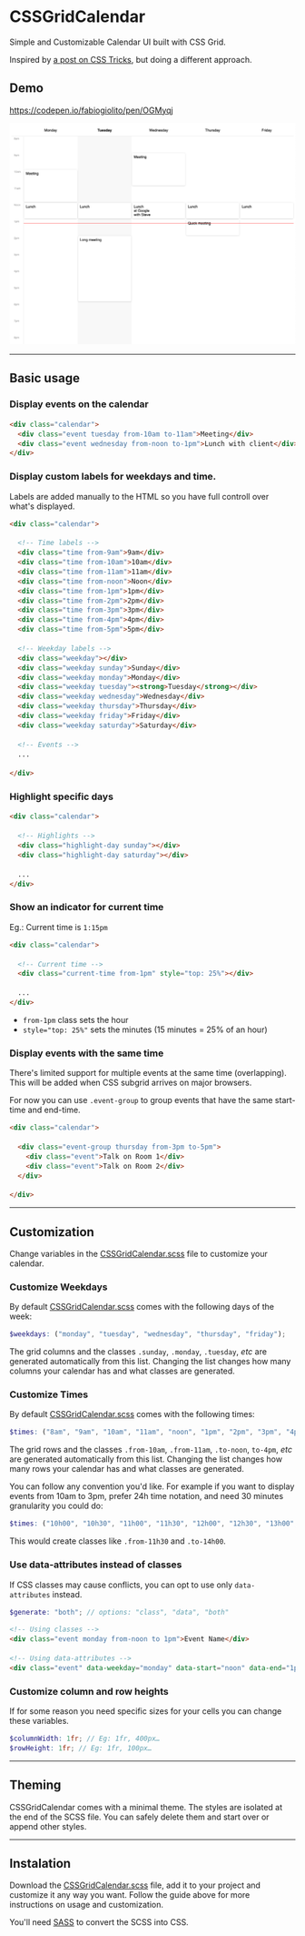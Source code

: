 # CSSGridCalendar
Simple and Customizable Calendar UI built with CSS Grid.

Inspired by [a post on CSS Tricks](https://css-tricks.com/building-a-conference-schedule-with-css-grid/?unapproved=1733824&moderation-hash=3a4949bc8513fe0cd32e1a724d0d4510#comment-1733824), but doing a different approach.

## Demo

https://codepen.io/fabiogiolito/pen/OGMyqj

![calendar preview](images/calendar.png)

---

## Basic usage

### Display events on the calendar

``` html
<div class="calendar">
  <div class="event tuesday from-10am to-11am">Meeting</div>
  <div class="event wednesday from-noon to-1pm">Lunch with client</div>
</div>
```

### Display custom labels for weekdays and time.

Labels are added manually to the HTML so you have full controll over what's displayed.

``` html
<div class="calendar">

  <!-- Time labels -->
  <div class="time from-9am">9am</div>
  <div class="time from-10am">10am</div>
  <div class="time from-11am">11am</div>
  <div class="time from-noon">Noon</div>
  <div class="time from-1pm">1pm</div>
  <div class="time from-2pm">2pm</div>
  <div class="time from-3pm">3pm</div>
  <div class="time from-4pm">4pm</div>
  <div class="time from-5pm">5pm</div>

  <!-- Weekday labels -->
  <div class="weekday"></div>
  <div class="weekday sunday">Sunday</div>
  <div class="weekday monday">Monday</div>
  <div class="weekday tuesday"><strong>Tuesday</strong></div>
  <div class="weekday wednesday">Wednesday</div>
  <div class="weekday thursday">Thursday</div>
  <div class="weekday friday">Friday</div>
  <div class="weekday saturday">Saturday</div>
  
  <!-- Events -->
  ...

</div>
```

### Highlight specific days

``` html
<div class="calendar">

  <!-- Highlights -->
  <div class="highlight-day sunday"></div>
  <div class="highlight-day saturday"></div>

  ...
</div>
```

### Show an indicator for current time

Eg.: Current time is `1:15pm`

``` html
<div class="calendar">

  <!-- Current time -->
  <div class="current-time from-1pm" style="top: 25%"></div>

  ...
</div>
```

- `from-1pm` class sets the hour
- `style="top: 25%"` sets the minutes (15 minutes = 25% of an hour)


### Display events with the same time

There's limited support for multiple events at the same time (overlapping). This will be added when CSS subgrid arrives on major browsers.

For now you can use `.event-group` to group events that have the same start-time and end-time.

``` html
<div class="calendar">

  <div class="event-group thursday from-3pm to-5pm">
    <div class="event">Talk on Room 1</div>
    <div class="event">Talk on Room 2</div>
  </div>

</div>
```

---

## Customization 

Change variables in the [CSSGridCalendar.scss](https://github.com/fabiogiolito/CSSGridCalendar/blob/master/sass/CSSGridCalendar.scss) file to customize your calendar.


### Customize Weekdays

By default [CSSGridCalendar.scss](https://github.com/fabiogiolito/CSSGridCalendar/blob/master/sass/CSSGridCalendar.scss) comes with the following days of the week:

``` scss
$weekdays: ("monday", "tuesday", "wednesday", "thursday", "friday");
```

The grid columns and the classes `.sunday`, `.monday`, `.tuesday`, _etc_ are generated automatically from this list. 
Changing the list changes how many columns your calendar has and what classes are generated.


### Customize Times

By default [CSSGridCalendar.scss](https://github.com/fabiogiolito/CSSGridCalendar/blob/master/sass/CSSGridCalendar.scss) comes with the following times:

``` scss
$times: ("8am", "9am", "10am", "11am", "noon", "1pm", "2pm", "3pm", "4pm", "5pm", "6pm", "7pm", "8pm");
```

The grid rows and the classes `.from-10am`, `.from-11am`, `.to-noon`, `to-4pm`, _etc_ are generated automatically from this list.
Changing the list changes how many rows your calendar has and what classes are generated.

You can follow any convention you'd like. For example if you want to display events from 10am to 3pm, prefer 24h time notation, and need 30 minutes granularity you could do:

``` scss
$times: ("10h00", "10h30", "11h00", "11h30", "12h00", "12h30", "13h00", "13h30", "14h00", "14h30", "15h00");
```

This would create classes like `.from-11h30` and `.to-14h00`.


### Use data-attributes instead of classes

If CSS classes may cause conflicts, you can opt to use only `data-attributes` instead.

``` scss
$generate: "both"; // options: "class", "data", "both"
```

``` html
<!-- Using classes -->
<div class="event monday from-noon to 1pm">Event Name</div>

<!-- Using data-attributes -->
<div class="event" data-weekday="monday" data-start="noon" data-end="1pm">Event Name</div>
```

### Customize column and row heights

If for some reason you need specific sizes for your cells you can change these variables.

``` scss
$columnWidth: 1fr; // Eg: 1fr, 400px…
$rowHeight: 1fr; // Eg: 1fr, 100px…
```

---


## Theming

CSSGridCalendar comes with a minimal theme. 
The styles are isolated at the end of the SCSS file. You can safely delete them and start over or append other styles.


---

## Instalation

Download the [CSSGridCalendar.scss](https://github.com/fabiogiolito/CSSGridCalendar/blob/master/sass/CSSGridCalendar.scss) file, add it to your project and customize it any way you want. 
Follow the guide above for more instructions on usage and customization.

You'll need [SASS](http://sass-lang.com) to convert the SCSS into CSS.
